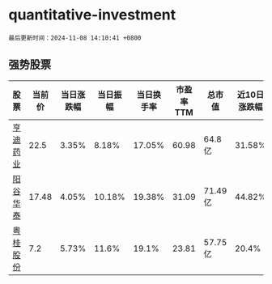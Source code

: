 # quantitative-investment

`最后更新时间：2024-11-08 14:10:41 +0800`

## 强势股票

|股票|当前价|当日涨跌幅|当日振幅|当日换手率|市盈率TTM|总市值|近10日涨跌幅|
|----|----|----|----|----|----|----|----|
|[亨迪药业](https://xueqiu.com/S/SZ301211)|22.5|3.35%|8.18%|17.05%|60.98|64.8亿|31.58%|
|[阳谷华泰](https://xueqiu.com/S/SZ300121)|17.48|4.05%|10.18%|19.38%|31.09|71.49亿|44.82%|
|[粤桂股份](https://xueqiu.com/S/SZ000833)|7.2|5.73%|11.6%|19.1%|23.81|57.75亿|20.4%|
